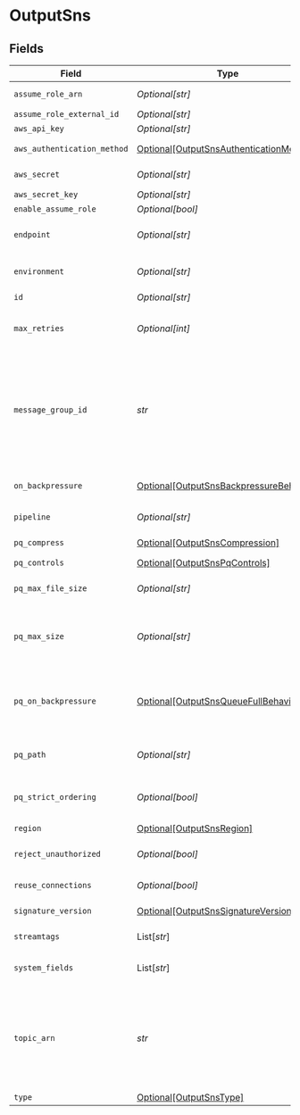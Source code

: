 # OutputSns


## Fields

| Field                                                                                                                                                                                                                                                                                                                                                                                      | Type                                                                                                                                                                                                                                                                                                                                                                                       | Required                                                                                                                                                                                                                                                                                                                                                                                   | Description                                                                                                                                                                                                                                                                                                                                                                                |
| ------------------------------------------------------------------------------------------------------------------------------------------------------------------------------------------------------------------------------------------------------------------------------------------------------------------------------------------------------------------------------------------ | ------------------------------------------------------------------------------------------------------------------------------------------------------------------------------------------------------------------------------------------------------------------------------------------------------------------------------------------------------------------------------------------ | ------------------------------------------------------------------------------------------------------------------------------------------------------------------------------------------------------------------------------------------------------------------------------------------------------------------------------------------------------------------------------------------ | ------------------------------------------------------------------------------------------------------------------------------------------------------------------------------------------------------------------------------------------------------------------------------------------------------------------------------------------------------------------------------------------ |
| `assume_role_arn`                                                                                                                                                                                                                                                                                                                                                                          | *Optional[str]*                                                                                                                                                                                                                                                                                                                                                                            | :heavy_minus_sign:                                                                                                                                                                                                                                                                                                                                                                         | Amazon Resource Name (ARN) of the role to assume                                                                                                                                                                                                                                                                                                                                           |
| `assume_role_external_id`                                                                                                                                                                                                                                                                                                                                                                  | *Optional[str]*                                                                                                                                                                                                                                                                                                                                                                            | :heavy_minus_sign:                                                                                                                                                                                                                                                                                                                                                                         | External ID to use when assuming role                                                                                                                                                                                                                                                                                                                                                      |
| `aws_api_key`                                                                                                                                                                                                                                                                                                                                                                              | *Optional[str]*                                                                                                                                                                                                                                                                                                                                                                            | :heavy_minus_sign:                                                                                                                                                                                                                                                                                                                                                                         | Access key                                                                                                                                                                                                                                                                                                                                                                                 |
| `aws_authentication_method`                                                                                                                                                                                                                                                                                                                                                                | [Optional[OutputSnsAuthenticationMethod]](../../models/shared/outputsnsauthenticationmethod.md)                                                                                                                                                                                                                                                                                            | :heavy_minus_sign:                                                                                                                                                                                                                                                                                                                                                                         | AWS authentication method. Choose Auto to use IAM roles.                                                                                                                                                                                                                                                                                                                                   |
| `aws_secret`                                                                                                                                                                                                                                                                                                                                                                               | *Optional[str]*                                                                                                                                                                                                                                                                                                                                                                            | :heavy_minus_sign:                                                                                                                                                                                                                                                                                                                                                                         | Select (or create) a stored secret that references your access key and secret key.                                                                                                                                                                                                                                                                                                         |
| `aws_secret_key`                                                                                                                                                                                                                                                                                                                                                                           | *Optional[str]*                                                                                                                                                                                                                                                                                                                                                                            | :heavy_minus_sign:                                                                                                                                                                                                                                                                                                                                                                         | Secret key                                                                                                                                                                                                                                                                                                                                                                                 |
| `enable_assume_role`                                                                                                                                                                                                                                                                                                                                                                       | *Optional[bool]*                                                                                                                                                                                                                                                                                                                                                                           | :heavy_minus_sign:                                                                                                                                                                                                                                                                                                                                                                         | Use Assume Role credentials to access SNS                                                                                                                                                                                                                                                                                                                                                  |
| `endpoint`                                                                                                                                                                                                                                                                                                                                                                                 | *Optional[str]*                                                                                                                                                                                                                                                                                                                                                                            | :heavy_minus_sign:                                                                                                                                                                                                                                                                                                                                                                         | SNS service endpoint. If empty, defaults to AWS' Region-specific endpoint. Otherwise, it must point to SNS-compatible endpoint.                                                                                                                                                                                                                                                            |
| `environment`                                                                                                                                                                                                                                                                                                                                                                              | *Optional[str]*                                                                                                                                                                                                                                                                                                                                                                            | :heavy_minus_sign:                                                                                                                                                                                                                                                                                                                                                                         | Optionally, enable this config only on a specified Git branch. If empty, will be enabled everywhere.                                                                                                                                                                                                                                                                                       |
| `id`                                                                                                                                                                                                                                                                                                                                                                                       | *Optional[str]*                                                                                                                                                                                                                                                                                                                                                                            | :heavy_minus_sign:                                                                                                                                                                                                                                                                                                                                                                         | Unique ID for this output                                                                                                                                                                                                                                                                                                                                                                  |
| `max_retries`                                                                                                                                                                                                                                                                                                                                                                              | *Optional[int]*                                                                                                                                                                                                                                                                                                                                                                            | :heavy_minus_sign:                                                                                                                                                                                                                                                                                                                                                                         | Maximum number of retries before the output returns an error. Note that not all errors are retryable. The retries use an exponential backoff policy.                                                                                                                                                                                                                                       |
| `message_group_id`                                                                                                                                                                                                                                                                                                                                                                         | *str*                                                                                                                                                                                                                                                                                                                                                                                      | :heavy_check_mark:                                                                                                                                                                                                                                                                                                                                                                         | The tag that specifies that a message belongs to a specific message group. Messages that belong to the same message group are processed in a FIFO manner. Must be a JavaScript expression (which can evaluate to a constant value), enclosed in quotes or backticks. Can be evaluated only at init time. E.g., referencing a Global Variable: `https://host:port/myQueue-${C.vars.myVar}`. |
| `on_backpressure`                                                                                                                                                                                                                                                                                                                                                                          | [Optional[OutputSnsBackpressureBehavior]](../../models/shared/outputsnsbackpressurebehavior.md)                                                                                                                                                                                                                                                                                            | :heavy_minus_sign:                                                                                                                                                                                                                                                                                                                                                                         | Whether to block, drop, or queue events when all receivers are exerting backpressure.                                                                                                                                                                                                                                                                                                      |
| `pipeline`                                                                                                                                                                                                                                                                                                                                                                                 | *Optional[str]*                                                                                                                                                                                                                                                                                                                                                                            | :heavy_minus_sign:                                                                                                                                                                                                                                                                                                                                                                         | Pipeline to process data before sending out to this output.                                                                                                                                                                                                                                                                                                                                |
| `pq_compress`                                                                                                                                                                                                                                                                                                                                                                              | [Optional[OutputSnsCompression]](../../models/shared/outputsnscompression.md)                                                                                                                                                                                                                                                                                                              | :heavy_minus_sign:                                                                                                                                                                                                                                                                                                                                                                         | Codec to use to compress the persisted data.                                                                                                                                                                                                                                                                                                                                               |
| `pq_controls`                                                                                                                                                                                                                                                                                                                                                                              | [Optional[OutputSnsPqControls]](../../models/shared/outputsnspqcontrols.md)                                                                                                                                                                                                                                                                                                                | :heavy_minus_sign:                                                                                                                                                                                                                                                                                                                                                                         | N/A                                                                                                                                                                                                                                                                                                                                                                                        |
| `pq_max_file_size`                                                                                                                                                                                                                                                                                                                                                                         | *Optional[str]*                                                                                                                                                                                                                                                                                                                                                                            | :heavy_minus_sign:                                                                                                                                                                                                                                                                                                                                                                         | The maximum size to store in each queue file before closing and optionally compressing (KB, MB, etc.).                                                                                                                                                                                                                                                                                     |
| `pq_max_size`                                                                                                                                                                                                                                                                                                                                                                              | *Optional[str]*                                                                                                                                                                                                                                                                                                                                                                            | :heavy_minus_sign:                                                                                                                                                                                                                                                                                                                                                                         | The maximum amount of disk space the queue is allowed to consume. Once reached, the system stops queueing and applies the fallback Queue-full behavior. Enter a numeral with units of KB, MB, etc.                                                                                                                                                                                         |
| `pq_on_backpressure`                                                                                                                                                                                                                                                                                                                                                                       | [Optional[OutputSnsQueueFullBehavior]](../../models/shared/outputsnsqueuefullbehavior.md)                                                                                                                                                                                                                                                                                                  | :heavy_minus_sign:                                                                                                                                                                                                                                                                                                                                                                         | Whether to block or drop events when the queue is exerting backpressure (full capacity or low disk). 'Block' is the same behavior as non-PQ blocking. 'Drop new data' throws away incoming data, while leaving the contents of the PQ unchanged.                                                                                                                                           |
| `pq_path`                                                                                                                                                                                                                                                                                                                                                                                  | *Optional[str]*                                                                                                                                                                                                                                                                                                                                                                            | :heavy_minus_sign:                                                                                                                                                                                                                                                                                                                                                                         | The location for the persistent queue files. To this field's value, the system will append: /<worker-id>/<output-id>.                                                                                                                                                                                                                                                                      |
| `pq_strict_ordering`                                                                                                                                                                                                                                                                                                                                                                       | *Optional[bool]*                                                                                                                                                                                                                                                                                                                                                                           | :heavy_minus_sign:                                                                                                                                                                                                                                                                                                                                                                         | Toggle this off to forward new events to receiver(s) before queue is flushed. Otherwise, default drain behavior is FIFO (first in, first out).                                                                                                                                                                                                                                             |
| `region`                                                                                                                                                                                                                                                                                                                                                                                   | [Optional[OutputSnsRegion]](../../models/shared/outputsnsregion.md)                                                                                                                                                                                                                                                                                                                        | :heavy_minus_sign:                                                                                                                                                                                                                                                                                                                                                                         | Region where the SNS is located                                                                                                                                                                                                                                                                                                                                                            |
| `reject_unauthorized`                                                                                                                                                                                                                                                                                                                                                                      | *Optional[bool]*                                                                                                                                                                                                                                                                                                                                                                           | :heavy_minus_sign:                                                                                                                                                                                                                                                                                                                                                                         | Whether to reject certificates that cannot be verified against a valid CA (e.g., self-signed certificates).                                                                                                                                                                                                                                                                                |
| `reuse_connections`                                                                                                                                                                                                                                                                                                                                                                        | *Optional[bool]*                                                                                                                                                                                                                                                                                                                                                                           | :heavy_minus_sign:                                                                                                                                                                                                                                                                                                                                                                         | Whether to reuse connections between requests, which can improve performance.                                                                                                                                                                                                                                                                                                              |
| `signature_version`                                                                                                                                                                                                                                                                                                                                                                        | [Optional[OutputSnsSignatureVersion]](../../models/shared/outputsnssignatureversion.md)                                                                                                                                                                                                                                                                                                    | :heavy_minus_sign:                                                                                                                                                                                                                                                                                                                                                                         | Signature version to use for signing SNS requests.                                                                                                                                                                                                                                                                                                                                         |
| `streamtags`                                                                                                                                                                                                                                                                                                                                                                               | List[*str*]                                                                                                                                                                                                                                                                                                                                                                                | :heavy_minus_sign:                                                                                                                                                                                                                                                                                                                                                                         | Add tags for filtering and grouping in @{product}.                                                                                                                                                                                                                                                                                                                                         |
| `system_fields`                                                                                                                                                                                                                                                                                                                                                                            | List[*str*]                                                                                                                                                                                                                                                                                                                                                                                | :heavy_minus_sign:                                                                                                                                                                                                                                                                                                                                                                         | Set of fields to automatically add to events using this output. E.g.: cribl_pipe, c*. Wildcards supported.                                                                                                                                                                                                                                                                                 |
| `topic_arn`                                                                                                                                                                                                                                                                                                                                                                                | *str*                                                                                                                                                                                                                                                                                                                                                                                      | :heavy_check_mark:                                                                                                                                                                                                                                                                                                                                                                         | The ARN of the SNS topic to send events to. When a non-AWS URL is specified, format must be: '{url}/myQueueName'. E.g., 'https://host:port/myQueueName'. Must be a JavaScript expression (which can evaluate to a constant value), enclosed in quotes or backticks. Can be evaluated only at init time. E.g., referencing a Global Variable: `https://host:port/myQueue-${C.vars.myVar}`.  |
| `type`                                                                                                                                                                                                                                                                                                                                                                                     | [Optional[OutputSnsType]](../../models/shared/outputsnstype.md)                                                                                                                                                                                                                                                                                                                            | :heavy_minus_sign:                                                                                                                                                                                                                                                                                                                                                                         | N/A                                                                                                                                                                                                                                                                                                                                                                                        |